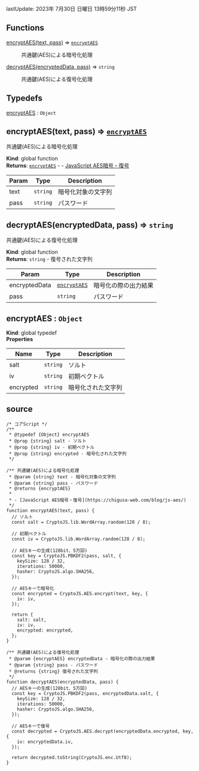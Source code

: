 lastUpdate: 2023年 7月30日 日曜日 13時59分11秒 JST

## Functions

<dl>
<dt><a href="#encryptAES">encryptAES(text, pass)</a> ⇒ <code><a href="#encryptAES">encryptAES</a></code></dt>
<dd><p>共通鍵(AES)による暗号化処理</p>
</dd>
<dt><a href="#decryptAES">decryptAES(encryptedData, pass)</a> ⇒ <code>string</code></dt>
<dd><p>共通鍵(AES)による復号化処理</p>
</dd>
</dl>

## Typedefs

<dl>
<dt><a href="#encryptAES">encryptAES</a> : <code>Object</code></dt>
<dd></dd>
</dl>

<a name="encryptAES"></a>

## encryptAES(text, pass) ⇒ [<code>encryptAES</code>](#encryptAES)
共通鍵(AES)による暗号化処理

**Kind**: global function  
**Returns**: [<code>encryptAES</code>](#encryptAES) - - [JavaScript AES暗号・復号](https://chigusa-web.com/blog/js-aes/)  

| Param | Type | Description |
| --- | --- | --- |
| text | <code>string</code> | 暗号化対象の文字列 |
| pass | <code>string</code> | パスワード |

<a name="decryptAES"></a>

## decryptAES(encryptedData, pass) ⇒ <code>string</code>
共通鍵(AES)による復号化処理

**Kind**: global function  
**Returns**: <code>string</code> - 復号された文字列  

| Param | Type | Description |
| --- | --- | --- |
| encryptedData | [<code>encryptAES</code>](#encryptAES) | 暗号化の際の出力結果 |
| pass | <code>string</code> | パスワード |

<a name="encryptAES"></a>

## encryptAES : <code>Object</code>
**Kind**: global typedef  
**Properties**

| Name | Type | Description |
| --- | --- | --- |
| salt | <code>string</code> | ソルト |
| iv | <code>string</code> | 初期ベクトル |
| encrypted | <code>string</code> | 暗号化された文字列 |


## source

```
/* コアScript */
/**
 * @typedef {Object} encryptAES
 * @prop {string} salt - ソルト
 * @prop {string} iv - 初期ベクトル
 * @prop {string} encrypted - 暗号化された文字列
 */

/** 共通鍵(AES)による暗号化処理
 * @param {string} text - 暗号化対象の文字列
 * @param {string} pass - パスワード
 * @returns {encryptAES}
 * 
 * - [JavaScript AES暗号・復号](https://chigusa-web.com/blog/js-aes/)
 */
function encryptAES(text, pass) {
  // ソルト
  const salt = CryptoJS.lib.WordArray.random(128 / 8);

  // 初期ベクトル
  const iv = CryptoJS.lib.WordArray.random(128 / 8);

  // AESキーの生成(128bit、5万回)
  const key = CryptoJS.PBKDF2(pass, salt, {
    keySize: 128 / 32,
    iterations: 50000,
    hasher: CryptoJS.algo.SHA256,
  });

  // AESキーで暗号化
  const encrypted = CryptoJS.AES.encrypt(text, key, {
    iv: iv,
  });

  return {
    salt: salt,
    iv: iv,
    encrypted: encrypted,
  };
}

/** 共通鍵(AES)による復号化処理
 * @param {encryptAES} encryptedData - 暗号化の際の出力結果
 * @param {string} pass - パスワード
 * @returns {string} 復号された文字列
 */
function decryptAES(encryptedData, pass) {
  // AESキーの生成(128bit、5万回)
  const key = CryptoJS.PBKDF2(pass, encryptedData.salt, {
    keySize: 128 / 32,
    iterations: 50000,
    hasher: CryptoJS.algo.SHA256,
  });

  // AESキーで復号
  const decrypted = CryptoJS.AES.decrypt(encryptedData.encrypted, key, {
    iv: encryptedData.iv,
  });

  return decrypted.toString(CryptoJS.enc.Utf8);
}
```
